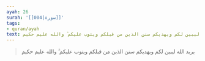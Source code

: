 ```yaml
---
ayah: 26
surah: '[[004|سورة]]'
tags:
- quran/ayah
text: يريد الله ليبين لكم ويهديكم سنن الذين من قبلكم ويتوب عليكم ۗ والله عليم حكيم
---
```

> يريد الله ليبين لكم ويهديكم سنن الذين من قبلكم ويتوب عليكم ۗ والله عليم حكيم
